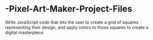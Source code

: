 # -Pixel-Art-Maker-Project-Files
Write JavaScript code that lets the user to create a grid of squares representing their design, and apply colors to those squares to create a digital masterpiece.
